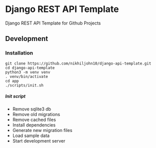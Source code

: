 # Django REST API Template

Django REST API Template for Github Projects


## Development

### Installation

```
git clone https://github.com/nikhiljohn10/django-api-template.git
cd django-api-template
python3 -m venv venv
. venv/bin/activate
cd app
./scripts/init.sh
```

##### Init script

 - Remove sqlite3 db
 - Remove old migrations
 - Remove cached files
 - Install dependencies
 - Generate new migration files
 - Load sample data
 - Start development server
